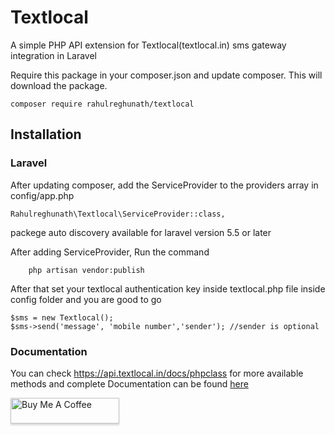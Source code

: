 # Textlocal
A simple PHP API extension for Textlocal(textlocal.in) sms gateway integration in Laravel

Require this package in your composer.json and update composer. This will download the package.

    composer require rahulreghunath/textlocal

## Installation

### Laravel

After updating composer, add the ServiceProvider to the providers array in config/app.php

    Rahulreghunath\Textlocal\ServiceProvider::class,
    
packege auto discovery available for laravel version 5.5 or later
    
After adding ServiceProvider, Run the command 
        
        php artisan vendor:publish
        
After that set your textlocal authentication key inside textlocal.php file inside config folder and you are good to go

    $sms = new Textlocal();
    $sms->send('message', 'mobile number','sender'); //sender is optional
 
 ### Documentation
 You can check https://api.textlocal.in/docs/phpclass for more available methods and complete Documentation can be found [here](https://rahulreghunath.github.io/Textlocal/)

<a href="https://www.buymeacoffee.com/rahulreghunath" target="_blank"><img src="https://www.buymeacoffee.com/assets/img/custom_images/orange_img.png" alt="Buy Me A Coffee" style="height: 41px !important;width: 174px !important;box-shadow: 0px 3px 2px 0px rgba(190, 190, 190, 0.5) !important;-webkit-box-shadow: 0px 3px 2px 0px rgba(190, 190, 190, 0.5) !important;" ></a>
